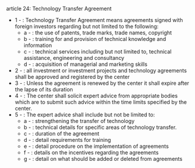 article 24: Technology Transfer Agreement 

<ul>
			<li>1 - : Technology Transfer Agreement means agreements signed with foreign investors regarding but not limited to the following: <ul>
						<li>a - : the use of patents, trade marks, trade names, copyright <ul>
						</ul></li>						<li>b - : training for and provision of technical knowledge and information <ul>
						</ul></li>						<li>c - : technical services including but not limited to, technical assistance, engineering and consultancy<ul>
						</ul></li>						<li>d - : acquisition of managerial and marketing skills <ul>
						</ul></li>			</ul></li>			<li>2 - : all investment or investment projects and technology agreements shall be approved and registered by the center <ul>
			</ul></li>			<li>3 - : Unless the agreement is renewed by the center it shall expire after the lapse of its duration <ul>
			</ul></li>			<li>4 - : The center shall solicit expert advice from appropriate bodies which are to submit such advice within the time limits specified by the center. <ul>
			</ul></li>			<li>5 - : The expert advice shall include but not be limited to: <ul>
						<li>a - : strengthening the transfer of technology <ul>
						</ul></li>						<li>b - : technical details for specific areas of technology transfer. <ul>
						</ul></li>						<li>c - : duration of the agreement <ul>
						</ul></li>						<li>d - : detail requirements for training<ul>
						</ul></li>						<li>e - : detail procedure on the implementation of agreements<ul>
						</ul></li>						<li>f - : details on the incentives regarding the agreements <ul>
						</ul></li>						<li>g - : detail on what should be added or deleted from agreements <ul>
						</ul></li>			</ul></li></ul>